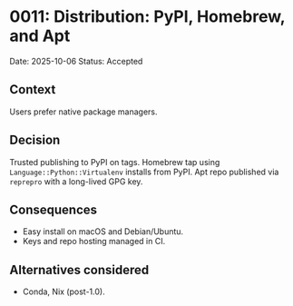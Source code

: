 
# 0011: Distribution: PyPI, Homebrew, and Apt

Date: 2025-10-06
Status: Accepted

## Context

Users prefer native package managers.

## Decision

Trusted publishing to PyPI on tags.
Homebrew tap using `Language::Python::Virtualenv` installs from PyPI.
Apt repo published via `reprepro` with a long-lived GPG key.

## Consequences

* Easy install on macOS and Debian/Ubuntu.
* Keys and repo hosting managed in CI.

## Alternatives considered

* Conda, Nix (post-1.0).
